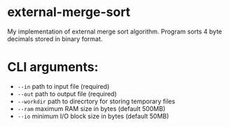 # external-merge-sort
My implementation of external merge sort algorithm. Program sorts 4 byte decimals stored in binary format.

# CLI arguments:
* `--in` path to input file (required)
* `--out` path to output file (required)
* `--workdir` path to direcrtory for storing temporary files
* `--ram` maximum RAM size in bytes (default 500MB)
* `--io` minimum I/O block size in bytes (default 50MB)
